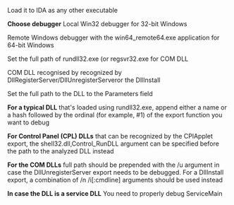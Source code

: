 Load it to IDA as any other executable

**Choose debugger**
Local Win32 debugger for 32-bit Windows

Remote Windows debugger with
the win64_remote64.exe application for 64-bit Windows

Set the full path of rundll32.exe (or regsvr32.exe for COM DLL

COM DLL recognised by recognized by DllRegisterServer/DllUnregisterServeror the DllInstall

Set the full path to the DLL to the Parameters field

**For a typical DLL** that's loaded using
rundll32.exe, append either a name or a hash followed by the ordinal (for
example, #1) of the export function you want to debug

**For Control Panel (CPL) DLLs** that can be recognized by the CPlApplet export, the shell32.dll,Control_RunDLL argument can be specified before the path to the analyzed DLL instead

**For the COM DLLs**
full path should be prepended with
the /u argument in case
the DllUnregisterServer export needs
to be debugged. For a DllInstall
export, a combination of /n
/i[:cmdline] arguments should be used instead

**In case the DLL is a service DLL**
You need to properly debug ServiceMain